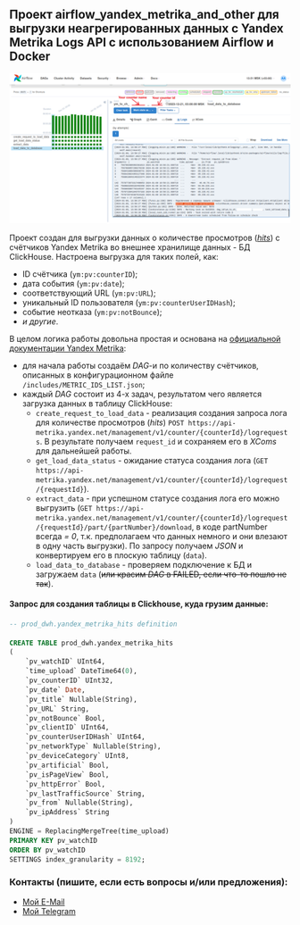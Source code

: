 ## Проект airflow_yandex_metrika_and_other для выгрузки неагрегированных данных с Yandex Metrika Logs API с использованием Airflow и Docker
![Картинка для описания проекта](/airflow_image.png)

Проект создан для выгрузки данных о количестве просмотров ([*hits*](https://yandex.ru/dev/metrika/doc/api2/logs/fields/hits.html)) с счётчиков Yandex Metrika во внешнее хранилище данных - БД ClickHouse. Настроена выгрузка для таких полей, как:
 - ID счётчика (`ym:pv:counterID`);
 - дата события (`ym:pv:date`);
 - соответствующий URL (`ym:pv:URL`);
 - уникальный ID пользователя (`ym:pv:counterUserIDHash`);
 - событие неотказа (`ym:pv:notBounce`);
 - *и другие*.

В целом логика работы довольна простая и основана на [официальной документации Yandex Metrika](https://yandex.ru/dev/metrika/doc/api2/logs/practice/quick-start.html):
 - для начала работы создаём *DAG*-и по количеству счётчиков, описанных в конфигурационном файле `/includes/METRIC_IDS_LIST.json`;
 - каждый *DAG* состоит из 4-х задач, результатом чего является загрузка данных в таблицу ClickHouse:
   - `create_request_to_load_data` -  реализация создания запроса лога для количестве просмотров (*hits*) `POST https://api-metrika.yandex.net/management/v1/counter/{counterId}/logrequests`. В результате получаем `request_id` и сохраняем его в *XComs* для дальнейшей работы.
   - `get_load_data_status` - ожидание статуса создания лога (`GET https://api-metrika.yandex.net/management/v1/counter/{counterId}/logrequest/{requestId}`). 
   - `extract_data` - при успешном статусе создания лога его можно выгрузить (`GET https://api-metrika.yandex.net/management/v1/counter/{counterId}/logrequest/{requestId}/part/{partNumber}/download`, в коде partNumber всегда *= 0*, т.к. предполагаем что данных немного и они влезают в одну часть выгрузки). По запросу получаем *JSON* и конвертируем его в плоскую таблицу (`data`). 
   - `load_data_to_database` - проверяем подключение к БД и загружаем `data` (~~или красим *DAG* в FAILED, если что-то пошло не так~~). 

#### Запрос для создания таблицы в Clickhouse, куда грузим данные:
``` sql
-- prod_dwh.yandex_metrika_hits definition

CREATE TABLE prod_dwh.yandex_metrika_hits
(
    `pv_watchID` UInt64,
    `time_upload` DateTime64(0),
    `pv_counterID` UInt32,
    `pv_date` Date,
    `pv_title` Nullable(String),
    `pv_URL` String,
    `pv_notBounce` Bool,
    `pv_clientID` UInt64,
    `pv_counterUserIDHash` UInt64,
    `pv_networkType` Nullable(String),
    `pv_deviceCategory` UInt8,
    `pv_artificial` Bool,
    `pv_isPageView` Bool,
    `pv_httpError` Bool,
    `pv_lastTrafficSource` String,
    `pv_from` Nullable(String),
    `pv_ipAddress` String
)
ENGINE = ReplacingMergeTree(time_upload)
PRIMARY KEY pv_watchID
ORDER BY pv_watchID
SETTINGS index_granularity = 8192;
```


### Контакты (пишите, если есть вопросы и/или предложения):
 - [Мой E-Mail](mailto:pavlovadiana@list.ru)
 - [Мой Telegram](https://t.me/Purumo)
